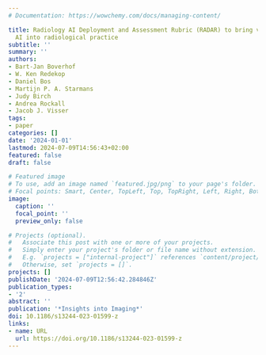 ```yaml
---
# Documentation: https://wowchemy.com/docs/managing-content/

title: Radiology AI Deployment and Assessment Rubric (RADAR) to bring value-based
  AI into radiological practice
subtitle: ''
summary: ''
authors:
- Bart-Jan Boverhof
- W. Ken Redekop
- Daniel Bos
- Martijn P. A. Starmans
- Judy Birch
- Andrea Rockall
- Jacob J. Visser
tags:
- paper
categories: []
date: '2024-01-01'
lastmod: 2024-07-09T14:56:43+02:00
featured: false
draft: false

# Featured image
# To use, add an image named `featured.jpg/png` to your page's folder.
# Focal points: Smart, Center, TopLeft, Top, TopRight, Left, Right, BottomLeft, Bottom, BottomRight.
image:
  caption: ''
  focal_point: ''
  preview_only: false

# Projects (optional).
#   Associate this post with one or more of your projects.
#   Simply enter your project's folder or file name without extension.
#   E.g. `projects = ["internal-project"]` references `content/project/deep-learning/index.md`.
#   Otherwise, set `projects = []`.
projects: []
publishDate: '2024-07-09T12:56:42.284846Z'
publication_types:
- '2'
abstract: ''
publication: '*Insights into Imaging*'
doi: 10.1186/s13244-023-01599-z
links:
- name: URL
  url: https://doi.org/10.1186/s13244-023-01599-z
---
```


